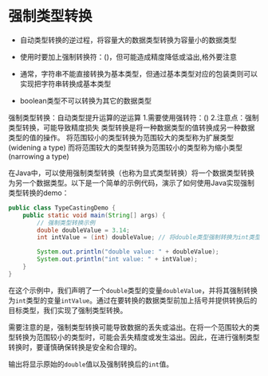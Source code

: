# 强制类型转换

- 自动类型转换的逆过程，将容量大的数据类型转换为容量小的数据类型

- 使用时要加上强制转换符：()，但可能造成精度降低或溢出,格外要注意

- 通常，字符串不能直接转换为基本类型，但通过基本类型对应的包装类则可以实现把字符串转换成基本类型

- boolean类型不可以转换为其它的数据类型

强制类型转换：自动类型提升运算的逆运算
1.需要使用强转符：()
2.注意点：强制类型转换，可能导致精度损失
类型转换是将一种数据类型的值转换成另一种数据类型的值的操作。
将范围较小的类型转换为范围较大的类型称为扩展类型(widening a type)
而将范围较大的类型转换为范围较小的类型称为缩小类型(narrowing a type)

在Java中，可以使用强制类型转换（也称为显式类型转换）将一个数据类型转换为另一个数据类型。以下是一个简单的示例代码，演示了如何使用Java实现强制类型转换的demo：

```java
public class TypeCastingDemo {
    public static void main(String[] args) {
        // 强制类型转换示例
        double doubleValue = 3.14;
        int intValue = (int) doubleValue; // 将double类型强制转换为int类型

        System.out.println("double value: " + doubleValue);
        System.out.println("int value: " + intValue);
    }
}
```

在这个示例中，我们声明了一个`double`类型的变量`doubleValue`，并将其强制转换为`int`类型的变量`intValue`。通过在要转换的数据类型前加上括号并提供转换后的目标类型，我们实现了强制类型转换。

需要注意的是，强制类型转换可能导致数据的丢失或溢出。在将一个范围较大的类型转换为范围较小的类型时，可能会丢失精度或发生溢出。因此，在进行强制类型转换时，要谨慎确保转换是安全和合理的。

输出将显示原始的`double`值以及强制转换后的`int`值。
